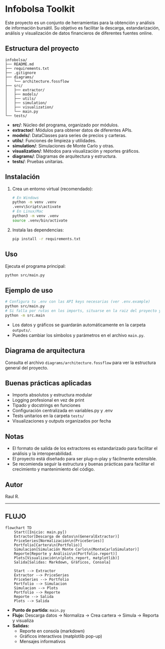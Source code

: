 # Infobolsa Toolkit

Este proyecto es un conjunto de herramientas para la obtención y análisis de información bursátil. Su objetivo es facilitar la descarga, estandarización, análisis y visualización de datos financieros de diferentes fuentes online.

## Estructura del proyecto

```
infobolsa/
├── README.md
├── requirements.txt
├── .gitignore
├── diagrams/
│   └── architecture.fossflow
├── src/
│   ├── extractor/
│   ├── models/
│   ├── utils/
│   ├── simulation/
│   ├── visualization/
│   └── main.py
└── tests/
```

- **src/**: Núcleo del programa, organizado por módulos.
- **extractor/**: Módulos para obtener datos de diferentes APIs.
- **models/**: DataClasses para series de precios y carteras.
- **utils/**: Funciones de limpieza y utilidades.
- **simulation/**: Simulaciones de Monte Carlo y otras.
- **visualization/**: Métodos para visualización y reportes gráficos.
- **diagrams/**: Diagramas de arquitectura y estructura.
- **tests/**: Pruebas unitarias.

## Instalación

1. Crea un entorno virtual (recomendado):
   ```sh
   # En Windows
   python -m venv .venv
   .venv\Scripts\activate
   # En Linux/Mac
   python3 -m venv .venv
   source .venv/bin/activate
   ```
2. Instala las dependencias:
   ```sh
   pip install -r requirements.txt
   ```

## Uso

Ejecuta el programa principal:
```sh
python src/main.py
```

## Ejemplo de uso

```sh
# Configura tu .env con las API keys necesarias (ver .env.example)
python src/main.py
# Si falla por rutas en los imports, situarse en la raiz del proyecto y 
python -m src.main
```

- Los datos y gráficos se guardarán automáticamente en la carpeta `outputs/`.
- Puedes cambiar los símbolos y parámetros en el archivo `main.py`.

## Diagrama de arquitectura

Consulta el archivo `diagrams/architecture.fossflow` para ver la estructura general del proyecto.

## Buenas prácticas aplicadas
- Imports absolutos y estructura modular
- Logging profesional en vez de print
- Tipado y docstrings en funciones
- Configuración centralizada en variables.py y .env
- Tests unitarios en la carpeta `tests/`
- Visualizaciones y outputs organizados por fecha

## Notas
- El formato de salida de los extractores es estandarizado para facilitar el análisis y la interoperabilidad.
- El proyecto está diseñado para ser plug-n-play y fácilmente extensible.
- Se recomienda seguir la estructura y buenas prácticas para facilitar el crecimiento y mantenimiento del código.

## Autor
Raul R.

---

## **FLUJO**

```mermaid
flowchart TD
    Start([Inicio: main.py])
    Extractor[Descarga de datos\n(GeneralExtractor)]
    PriceSeries[Normalización\n(PriceSeries)]
    Portfolio[Cartera\n(Portfolio)]
    Simulacion[Simulación Monte Carlo\n(MonteCarloSimulator)]
    Reporte[Reporte y Análisis\n(Portfolio.report)]
    Plots[Visualización\n(plots_report, matplotlib)]
    Salida[Salidas: Markdown, Gráficos, Consola]

    Start --> Extractor
    Extractor --> PriceSeries
    PriceSeries --> Portfolio
    Portfolio --> Simulacion
    Simulacion --> Plots
    Portfolio --> Reporte
    Reporte --> Salida
    Plots --> Salida
```

- **Punto de partida:** `main.py`
- **Flujo:** Descarga datos → Normaliza → Crea cartera → Simula → Reporta y visualiza
- **Salidas:**
    - Reporte en consola (markdown)
    - Gráficos interactivos (matplotlib pop-up)
    - Mensajes informativos
